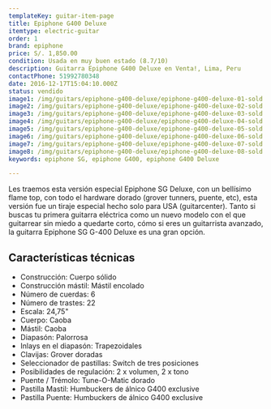 ```yaml
---
templateKey: guitar-item-page
title: Epiphone G400 Deluxe
itemtype: electric-guitar
order: 1
brand: epiphone
price: S/. 1,850.00
condition: Usada en muy buen estado (8.7/10)
description: Guitarra Epiphone G400 Deluxe en Venta!, Lima, Peru
contactPhone: 51992780348
date: 2016-12-17T15:04:10.000Z
status: vendido
image1: /img/guitars/epiphone-g400-deluxe/epiphone-g400-deluxe-01-sold.jpg
image2: /img/guitars/epiphone-g400-deluxe/epiphone-g400-deluxe-02-sold.jpg
image3: /img/guitars/epiphone-g400-deluxe/epiphone-g400-deluxe-03-sold.jpg
image4: /img/guitars/epiphone-g400-deluxe/epiphone-g400-deluxe-04-sold.jpg
image5: /img/guitars/epiphone-g400-deluxe/epiphone-g400-deluxe-05-sold.jpg
image6: /img/guitars/epiphone-g400-deluxe/epiphone-g400-deluxe-06-sold.jpg
image7: /img/guitars/epiphone-g400-deluxe/epiphone-g400-deluxe-07-sold.jpg
image8: /img/guitars/epiphone-g400-deluxe/epiphone-g400-deluxe-08-sold.jpg
keywords: epiphone SG, epiphone G400, epiphone G400 Deluxe

---
```

Les traemos esta versión especial Epiphone SG Deluxe, con un bellísimo flame top, con todo el hardware dorado (grover tunners, puente, etc), esta versión fue un tiraje especial hecho solo para USA (guitarcenter). Tanto si buscas tu primera guitarra eléctrica como un nuevo modelo con el que guitarrear sin miedo a quedarte corto, cómo si eres un guitarrista avanzado, la guitarra Epiphone SG G-400 Deluxe es una gran opción.

## Características técnicas

* Construcción: Cuerpo sólido
* Construcción mástil: Mástil encolado
* Número de cuerdas: 6
* Número de trastes: 22
* Escala: 24,75"
* Cuerpo: Caoba
* Mástil: Caoba
* Diapasón: Palorrosa
* Inlays en el diapasón: Trapezoidales
* Clavijas: Grover doradas
* Seleccionador de pastillas: Switch de tres posiciones
* Posibilidades de regulación: 2 x volumen, 2 x tono
* Puente / Trémolo: Tune-O-Matic dorado
* Pastilla Mastil: Humbuckers de álnico G400 exclusive
* Pastilla Puente: Humbuckers de álnico G400 exclusive